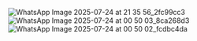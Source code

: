 ![WhatsApp Image 2025-07-24 at 21 35 56_2fc99cc3](https://github.com/user-attachments/assets/253f3850-5428-476c-a026-db044df36996)
![WhatsApp Image 2025-07-24 at 00 50 03_8ca268d3](https://github.com/user-attachments/assets/3e795fce-f1d0-4e76-95cd-c16ae94fa7f8)
![WhatsApp Image 2025-07-24 at 00 50 02_fcdbc4da](https://github.com/user-attachments/assets/b068eec6-368f-4b80-81f2-0b79c1582619)



